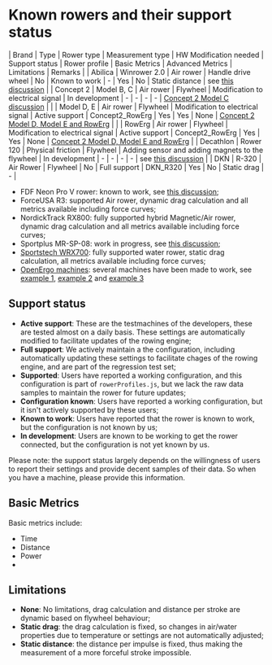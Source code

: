 # Known rowers and their support status

| Brand | Type | Rower type | Measurement type | HW Modification needed | Support status | Rower profile | Basic Metrics | Advanced Metrics | Limitations | Remarks |
| Abilica | Winrower 2.0 | Air rower | Handle drive wheel | No | Known to work | - | Yes | No | Static distance | see [this discussion](https://github.com/laberning/openrowingmonitor/discussions/48) |
| Concept 2 | Model B, C | Air rower | Flywheel | Modification to electrical signal | In development | - | - | - | - | [Concept 2 Model C discussion](https://github.com/laberning/openrowingmonitor/issues/77) |
| | Model D, E | Air rower | Flywheel | Modification to electrical signal | Active support | Concept2_RowErg | Yes | Yes | None | [Concept 2 Model D, Model E and RowErg](hardware_setup_Concept2_RowErg.md) |
| | RowErg | Air rower | Flywheel | Modification to electrical signal | Active support | Concept2_RowErg | Yes | Yes | None | [Concept 2 Model D, Model E and RowErg](hardware_setup_Concept2_RowErg.md) |
| Decathlon | Rower 120 | Physical friction | Flywheel | Adding sensor and adding magnets to the flywheel | In development | - | - | - | - | see [this discussion](https://github.com/laberning/openrowingmonitor/issues/110) |
| DKN | R-320 | Air Rower | Flywheel | No | Full support | DKN_R320 | Yes | No | Static drag | - |


* FDF Neon Pro V rower: known to work, see [this discussion](https://github.com/laberning/openrowingmonitor/discussions/87);
* ForceUSA R3: supported Air rower, dynamic drag calculation and all metrics available including force curves;
* NordickTrack RX800: fully supported hybrid Magnetic/Air rower, dynamic drag calculation and all metrics available including force curves;
* Sportplus MR-SP-08: work in progress, see [this discussion](https://github.com/laberning/openrowingmonitor/discussions/95);
* [Sportstech WRX700](hardware_setup_WRX700.md): fully supported water rower, static drag calculation, all metrics available including force curves;
* [OpenErgo machines](https://openergo.webs.com/): several machines have been made to work, see [example 1](https://github.com/laberning/openrowingmonitor/discussions/80), [example 2](https://github.com/laberning/openrowingmonitor/discussions/105) and [example 3](https://github.com/laberning/openrowingmonitor/discussions/115)

## Support status
* **Active support**: These are the testmachines of the developers, these are tested almost on a daily basis. These settings are automatically modified to facilitate updates of the rowing engine;
* **Full support**: We actively maintain a the configuration, including automatically updating these settings to facilitate chages of the rowing engine, and are part of the regression test set;
* **Supported**: Users have reported a working configuration, and this configuration is part of `rowerProfiles.js`, but we lack the raw data samples to maintain the rower for future updates;
* **Configuration known**: Users have reported a working configuration, but it isn't actively supported by these users;
* **Known to work**: Users have reported that the rower is known to work, but the configuration is not known by us;
* **In development**: Users are known to be working to get the rower connected, but the configuration is not yet known by us.

Please note: the support status largely depends on the willingness of users to report their settings and provide decent samples of their data. So when you have a machine, please provide this information.

## Basic Metrics
Basic metrics include:
* Time
* Distance
* Power
* 

## Limitations
* **None**: No limitations, drag calculation and distance per stroke are dynamic based on flywheel behaviour;
* **Static drag**: the drag calculation is fixed, so changes in air/water properties due to temperature or settings are not automatically adjusted;
* **Static distance**: the distance per impulse is fixed, thus making the measurement of a more forceful stroke impossible.
